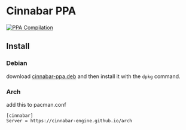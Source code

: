 # Cinnabar PPA
[![PPA Compilation](https://github.com/cinnabar-engine/cinnabar-engine.github.io/actions/workflows/ppa-update.yml/badge.svg)](https://github.com/cinnabar-engine/cinnabar-engine.github.io/actions/workflows/ppa-update.yml)

## Install

### Debian

download [cinnabar-ppa.deb](/debian/cinnabar-ppa.deb) and then install it with the `dpkg` command.

### Arch

add this to pacman.conf

```
[cinnabar]
Server = https://cinnabar-engine.github.io/arch
```
